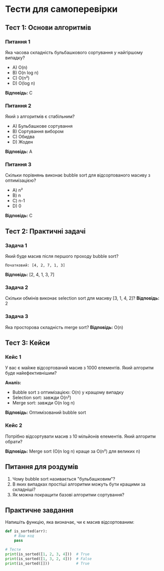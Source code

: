 # Тести для самоперевірки

## Тест 1: Основи алгоритмів

### Питання 1
Яка часова складність бульбашкового сортування у найгіршому випадку?
- A) O(n)
- B) O(n log n)
- C) O(n²)
- D) O(log n)

**Відповідь:** C

### Питання 2
Який з алгоритмів є стабільним?
- A) Бульбашкове сортування
- B) Сортування вибором
- C) Обидва
- D) Жоден

**Відповідь:** A

### Питання 3
Скільки порівнянь виконає bubble sort для відсортованого масиву з оптимізацією?
- A) n²
- B) n
- C) n-1
- D) 0

**Відповідь:** C

## Тест 2: Практичні задачі

### Задача 1
Який буде масив після першого проходу bubble sort?
```
Початковий: [4, 2, 7, 1, 3]
```
**Відповідь:** [2, 4, 1, 3, 7]

### Задача 2
Скільки обмінів виконає selection sort для масиву [3, 1, 4, 2]?
**Відповідь:** 2

### Задача 3
Яка просторова складність merge sort?
**Відповідь:** O(n)

## Тест 3: Кейси

### Кейс 1
У вас є майже відсортований масив з 1000 елементів. Який алгоритм буде найефективнішим?

**Аналіз:**
- Bubble sort з оптимізацією: O(n) у кращому випадку
- Selection sort: завжди O(n²)
- Merge sort: завжди O(n log n)

**Відповідь:** Оптимізований bubble sort

### Кейс 2
Потрібно відсортувати масив з 10 мільйонів елементів. Який алгоритм обрати?

**Відповідь:** Merge sort (O(n log n) краще за O(n²) для великих n)

## Питання для роздумів

1. Чому bubble sort називається "бульбашковим"?
2. В яких випадках простіші алгоритми можуть бути кращими за складніші?
3. Як можна покращити базові алгоритми сортування?

## Практичне завдання

Напишіть функцію, яка визначає, чи є масив відсортованим:

```python
def is_sorted(arr):
    # Ваш код
    pass

# Тести
print(is_sorted([1, 2, 3, 4]))  # True
print(is_sorted([1, 3, 2, 4]))  # False
print(is_sorted([]))            # True
```
